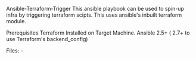 Ansible-Terraform-Trigger
This ansible playbook can be used to spin-up infra by triggering terraform scipts. This uses ansible's inbuilt terraform module.

Prerequisites
Terraform Installed on Target Machine.
Ansible 2.5+ ( 2.7+ to use Terraform's backend_config)

Files:
        - 
